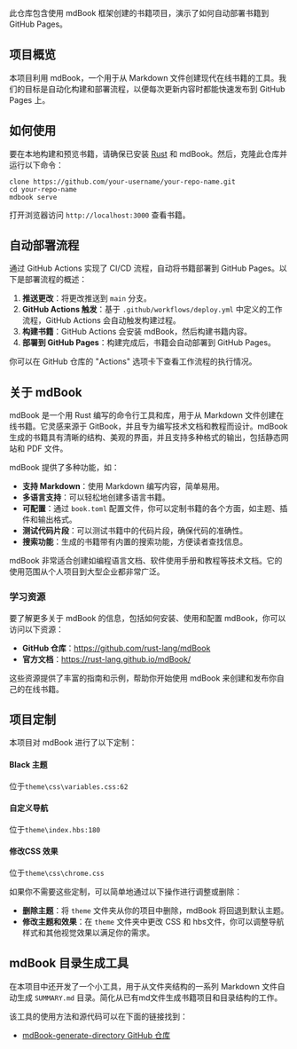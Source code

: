 此仓库包含使用 mdBook 框架创建的书籍项目，演示了如何自动部署书籍到 GitHub Pages。

## 项目概览

本项目利用 mdBook，一个用于从 Markdown 文件创建现代在线书籍的工具。我们的目标是自动化构建和部署流程，以便每次更新内容时都能快速发布到 GitHub Pages 上。

## 如何使用

要在本地构建和预览书籍，请确保已安装 [Rust](https://www.rust-lang.org/) 和 mdBook。然后，克隆此仓库并运行以下命令：

```
clone https://github.com/your-username/your-repo-name.git
cd your-repo-name
mdbook serve
```

打开浏览器访问 `http://localhost:3000` 查看书籍。

## 自动部署流程

通过 GitHub Actions 实现了 CI/CD 流程，自动将书籍部署到 GitHub Pages。以下是部署流程的概述：

1. **推送更改**：将更改推送到 `main` 分支。
2. **GitHub Actions 触发**：基于 `.github/workflows/deploy.yml` 中定义的工作流程，GitHub Actions 会自动触发构建过程。
3. **构建书籍**：GitHub Actions 会安装 mdBook，然后构建书籍内容。
4. **部署到 GitHub Pages**：构建完成后，书籍会自动部署到 GitHub Pages。

你可以在 GitHub 仓库的 "Actions" 选项卡下查看工作流程的执行情况。

## 关于 mdBook

mdBook 是一个用 Rust 编写的命令行工具和库，用于从 Markdown 文件创建在线书籍。它灵感来源于 GitBook，并且专为编写技术文档和教程而设计。mdBook 生成的书籍具有清晰的结构、美观的界面，并且支持多种格式的输出，包括静态网站和 PDF 文件。

mdBook 提供了多种功能，如：

- **支持 Markdown**：使用 Markdown 编写内容，简单易用。
- **多语言支持**：可以轻松地创建多语言书籍。
- **可配置**：通过 `book.toml` 配置文件，你可以定制书籍的各个方面，如主题、插件和输出格式。
- **测试代码片段**：可以测试书籍中的代码片段，确保代码的准确性。
- **搜索功能**：生成的书籍带有内置的搜索功能，方便读者查找信息。

mdBook 非常适合创建如编程语言文档、软件使用手册和教程等技术文档。它的使用范围从个人项目到大型企业都非常广泛。

### 学习资源

要了解更多关于 mdBook 的信息，包括如何安装、使用和配置 mdBook，你可以访问以下资源：

- **GitHub 仓库**：https://github.com/rust-lang/mdBook
- **官方文档**：https://rust-lang.github.io/mdBook/

这些资源提供了丰富的指南和示例，帮助你开始使用 mdBook 来创建和发布你自己的在线书籍。

## 项目定制

本项目对 mdBook 进行了以下定制：

#### Black 主题

位于`theme\css\variables.css:62`

#### 自定义导航

位于`theme\index.hbs:180`

#### 修改CSS 效果

位于`theme\css\chrome.css`

如果你不需要这些定制，可以简单地通过以下操作进行调整或删除：

- **删除主题**：将 `theme` 文件夹从你的项目中删除，mdBook 将回退到默认主题。
- **修改主题和效果**：在 `theme` 文件夹中更改 CSS 和 hbs文件，你可以调整导航样式和其他视觉效果以满足你的需求。

## mdBook 目录生成工具

在本项目中还开发了一个小工具，用于从文件夹结构的一系列 Markdown 文件自动生成 `SUMMARY.md` 目录。简化从已有md文件生成书籍项目和目录结构的工作。

该工具的使用方法和源代码可以在下面的链接找到：

- [mdBook-generate-directory GitHub 仓库](https://github.com/lzzsG/mdBook-generate-directory)
